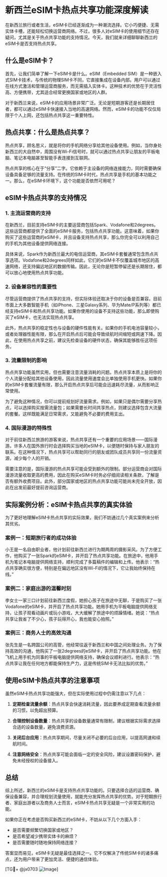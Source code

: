 # 新西兰eSIM卡热点共享功能深度解读

在新西兰旅行或者生活，eSIM卡已经逐渐成为一种潮流选择。它小巧便捷、无需实体卡槽，还能轻松切换运营商网络。不过，很多人对eSIM卡的使用细节还存在疑问，尤其是关于热点共享功能的支持情况。今天，我们就来详细聊聊新西兰的eSIM卡是否支持热点共享。

## 什么是eSIM卡？

首先，让我们简单了解一下eSIM卡是什么。eSIM（Embedded SIM）是一种嵌入式SIM卡技术，与传统的物理SIM卡不同，它直接集成在设备内部。用户可以通过在线方式激活和管理运营商服务，而无需插入实体卡。这种技术的优势在于灵活性高、方便携带，尤其适合经常更换国家或地区的人群。

对于新西兰来说，eSIM卡的应用场景非常广泛。无论是短期游客还是长期居住者，都可以通过eSIM卡快速接入当地的高速网络。然而，eSIM卡的功能不仅仅局限于个人上网，还包括热点共享这一重要特性。

## 热点共享：什么是热点共享？

热点共享，顾名思义，就是将你的手机网络分享给其他设备使用。例如，当你身处新西兰的大自然中，周围没有Wi-Fi信号时，就可以通过热点共享让朋友的平板电脑、笔记本电脑甚至智能手表连接到互联网。

热点共享的核心在于“分享”二字。它依赖于主设备的网络连接能力，同时需要确保设备具备足够的流量支持。在传统的SIM卡时代，热点共享是手机的基本功能之一。那么，在eSIM卡环境下，这个功能是否依然可用呢？

## eSIM卡热点共享的支持情况

### 1. **主流运营商的支持**

在新西兰，目前支持eSIM卡的主要运营商包括Spark、Vodafone和2degrees。这些运营商都提供了全面的eSIM卡服务，包括热点共享功能。这意味着，如果你购买了这些运营商的eSIM卡，并且设备支持热点共享，那么你完全可以利用自己的手机为其他设备提供网络连接。

具体来说，Spark作为新西兰最大的电信运营商，其eSIM卡套餐通常包含热点共享选项。Vodafone和2degrees同样如此，它们的eSIM卡不仅覆盖城市地区的高速网络，还支持偏远地区的数据传输。因此，无论你是短暂停留还是长期居住，都可以放心地使用热点共享功能。

### 2. **设备兼容性的重要性**

尽管运营商提供了热点共享的支持，但实际体验还取决于你的设备是否兼容。目前市面上大多数智能手机（如iPhone、三星Galaxy系列、华为Mate/P系列等）都已经支持eSIM卡和热点共享功能。如果你使用的设备不支持这些功能，那么即使购买了eSIM卡，也无法实现热点共享。

此外，热点共享的稳定性也与设备的硬件性能有关。如果你的手机电池容量较小，或者处理器性能有限，那么在开启热点后可能会导致续航时间缩短或网速下降。因此，在使用热点共享之前，建议先检查设备的硬件状态，确保其能够胜任这项任务。

### 3. **流量限制的影响**

热点共享功能虽然实用，但也需要注意流量消耗的问题。热点共享本质上是将你的个人流量分配给其他设备使用，因此流量使用速度会比单独使用手机更快。如果你的eSIM卡套餐流量有限，那么开启热点共享后可能会迅速耗尽流量，从而影响正常使用。

为了避免这种情况，你可以提前规划好流量需求。例如，如果只是偶尔需要分享热点，可以选择购买按需流量包；如果需要长时间共享热点，则建议选择包含大流量的套餐。这样既能满足日常需求，又能避免不必要的费用支出。

### 4. **国际漫游的特殊性**

对于前往新西兰旅游的游客来说，热点共享还有一个重要的应用场景——国际漫游。许多人在国外旅行时会选择购买当地的eSIM卡，以便随时保持与家人朋友的联系。在这种情况下，热点共享可以帮助同行的朋友或团队成员共享同一份流量资源，减少每个人的开销。

需要注意的是，国际漫游的热点共享可能会受到额外的限制。部分运营商会对国际漫游流量收取更高的费用，因此在购买eSIM卡时务必仔细阅读相关条款，了解是否有额外收费项目。此外，部分国家或地区的热点共享功能可能尚未完全开放，因此在出发前最好提前咨询运营商。

## 实际案例分析：eSIM卡热点共享的真实体验

为了更好地理解eSIM卡热点共享的实际效果，我们不妨通过几个真实案例来分析其优劣。

### 案例一：短期旅行者的成功体验

小王是一名自由职业者，他计划前往新西兰进行为期两周的摄影采风。为了方便工作，他购买了一张Spark的eSIM卡，并开启了热点共享功能。在旅途中，他用手机为笔记本电脑提供网络支持，顺利完成了多篇稿件的编辑和上传。他表示：“热点共享确实很方便，特别是在偏远地区没有Wi-Fi的情况下，它让我始终保持在线。”

### 案例二：家庭出游的温馨时刻

李女士一家三口计划前往新西兰度假，她担心孩子在旅途中无聊，于是购买了一张Vodafone的eSIM卡，并开启了热点共享功能。她用手机为平板电脑提供网络支持，让孩子观看动画片或玩小游戏，大大缓解了旅途中的烦躁情绪。她说：“热点共享让我省了不少心，孩子玩得开心，我也能安心拍照。”

### 案例三：商务人士的高效沟通

张先生是一名跨国公司的高管，他经常往返于新西兰和中国之间处理业务。为了保持高效的沟通，他购买了一张2degrees的eSIM卡，并开启了热点共享功能。他在飞机上用手机为同事的平板电脑提供网络支持，确保会议顺利进行。他表示：“热点共享让我在任何地方都能保持生产力，这是传统SIM卡无法比拟的优势。”

## 使用eSIM卡热点共享的注意事项

虽然eSIM卡热点共享功能强大，但在实际使用过程中仍需注意以下几点：

1. **定期检查流量余额**：热点共享会快速消耗流量，因此要养成定期查看流量余额的习惯，以免超出预算。
   
2. **合理控制设备数量**：热点共享的设备数量通常有限制，建议根据实际需求选择合适的设备数量，避免浪费资源。

3. **关闭后台应用**：热点共享期间，尽量关闭不必要的后台应用，以提高网速和续航时间。

4. **注意网络安全**：热点共享可能会面临一定的安全风险，建议设置密码保护，避免未经授权的设备接入。

## 总结

综上所述，新西兰的eSIM卡是支持热点共享功能的。只要选择合适的运营商、确保设备兼容，并合理规划流量使用，就能充分发挥热点共享的优势。对于短期旅行者、家庭出游者以及商务人士而言，eSIM卡热点共享无疑是一个非常实用的功能。

如果你正在考虑是否购买新西兰的eSIM卡，不妨从以下几个方面入手：
- 是否需要频繁切换国家或地区？
- 是否希望减少携带实体卡的麻烦？
- 是否需要随时随地保持网络连接？

答案显而易见，eSIM卡无疑是最佳选择之一。它不仅解决了传统SIM卡的诸多痛点，还为用户带来了更加灵活、便捷的通信体验。

[TG💪+ @jx0703 ![Image](https://github.com/user-attachments/assets/dbca1d08-cadb-493c-b0ec-ad6f7a83f270)]